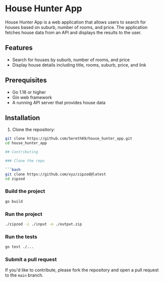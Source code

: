 # House Hunter App

House Hunter App is a web application that allows users to search for houses based on suburb, number of rooms, and price. The application fetches house data from an API and displays the results to the user.

## Features

- Search for houses by suburb, number of rooms, and price
- Display house details including title, rooms, suburb, price, and link

## Prerequisites

- Go 1.16 or higher
- Gin web framework
- A running API server that provides house data

## Installation

1. Clone the repository:

```sh
git clone https://github.com/Sereth69/house_hunter_app.git
cd house_hunter_app

## Contributing

### Clone the repo

```bash
git clone https://github.com/xyz/zipzod@latest
cd zipzod
```

### Build the project

```bash
go build
```

### Run the project

```bash
./zipzod -i ./input -o ./output.zip
```

### Run the tests

```bash
go test ./...
```

### Submit a pull request

If you'd like to contribute, please fork the repository and open a pull request to the `main` branch.